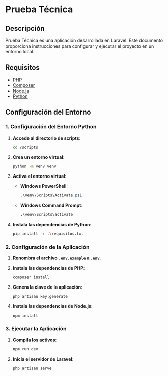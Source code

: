 # Prueba Técnica

## Descripción

Prueba Técnica es una aplicación desarrollada en Laravel. Este documento proporciona instrucciones para configurar y ejecutar el proyecto en un entorno local.

## Requisitos

- [PHP](https://www.php.net/manual/en/install.php)
- [Composer](https://getcomposer.org/)
- [Node.js](https://nodejs.org/)
- [Python](https://www.python.org/)

## Configuración del Entorno

### 1. Configuración del Entorno Python

1. **Accede al directorio de scripts**:
    ```bash
    cd /scripts
    ```

2. **Crea un entorno virtual**:
    ```bash
    python -m venv venv
    ```

3. **Activa el entorno virtual**:

    - **Windows PowerShell**:
      ```powershell
      .\venv\Scripts\Activate.ps1
      ```

    - **Windows Command Prompt**:
      ```cmd
      .\venv\Scripts\activate
      ```

4. **Instala las dependencias de Python**:
    ```bash
    pip install -r .\requisitos.txt
    ```

### 2. Configuración de la Aplicación

1. **Renombra el archivo `.env.example` a `.env`**.

2. **Instala las dependencias de PHP**:
    ```bash
    composer install
    ```
3. **Genera la clave de la aplicación**:
    ```bash
    php artisan key:generate
    ```
4. **Instala las dependencias de Node.js**:
    ```bash
    npm install
    ```

### 3. Ejecutar la Aplicación

1. **Compila los activos**:
    ```bash
    npm run dev
    ```

2. **Inicia el servidor de Laravel**:
    ```bash
    php artisan serve
    ```
